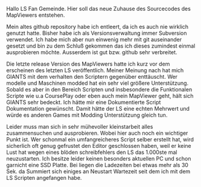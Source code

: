 Hallo LS Fan Gemeinde. Hier soll das neue Zuhause des Sourcecodes des MapViewers entstehen.

Mein altes github repository habe ich entleert, da ich es auch nie wirklich genutzt hatte. Bisher habe ich als Versionsverwaltung immer Subversion verwendet. Ich habe mich aber nun einwenig mehr mit git auseinander gesetzt und bin zu dem Schluß gekommen das ich dieses zumindest einmal ausprobieren möchte. Ausserdem ist gut bzw. github sehr verbreitet.

Die letzte release Version des MapViewers hatte ich kurz vor dem erscheinen des letzten LS veröffentlich.
Meiner Meinung nach hat mich GIANTS mit dem verhalten den Scriptern gegenüber enttäuscht. Wer modelle und Maschinen modded hat ein sehr viel größere Unterstützung. Sobald es aber in den Bereich Scripten und insbesondere die Funktionalen Scripte wie u.a CoursePlay oder eben auch mein MapViewer geht, hält sich GIANTS sehr bedeckt. Ich hätte mir eine Dokumentierte Script Dokumentation gewünscht. Damit hätte der LS eine echten Mehrwert und würde es anderen Games mit Modding Unterstützung gleich tun.

Leider muss man sich in sehr mühevoller kleinstarbeit alles zusammensuchen und ausprobieren. Wobei hier auch noch ein wichtiger Punkt ist. Wer schonmal ein umfangreicheres Script selber erstellt hat, wird sicherlich oft genug gefrustet den Editor geschlossen haben, weil er keine Lust hat wegen eines blöden schreibfehlers den LS das 1.000ste mal neuzustarten. 
Ich besitze leider keinen besonders aktuellen PC und schon garnicht eine SSD Platte. Bei liegen die Ladezeiten bei etwas mehr als 30 Sek. da Summiert sich einiges an Neustart Wartezeit seit dem ich mit dem LS Scripten angefangen habe.
